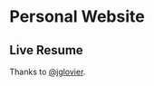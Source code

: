 # Personal Website

## Live Resume 

Thanks to <a href="http://twitter.com/jglovier">@jglovier</a>.

